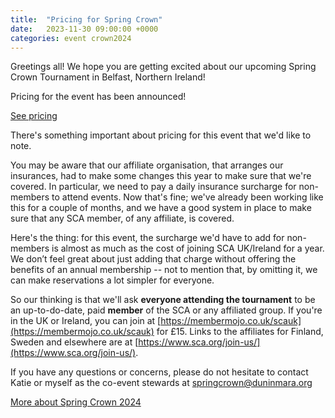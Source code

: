 ```yaml
---
title:  "Pricing for Spring Crown"
date:   2023-11-30 09:00:00 +0000
categories: event crown2024
---
```


Greetings all! We hope you are getting excited about our upcoming Spring Crown Tournament in Belfast, Northern Ireland!

Pricing for the event has been announced!

<div class="text-center m-3">
<a href="/events/2024/crown/" class="btn btn-primary text-center shadow">See pricing</a>
</div>

There's something important about pricing for this event that we'd like to note.

You may be aware that our affiliate organisation, that arranges our insurances, had to make some changes this year to make sure that we're covered. In particular, we need to pay a daily insurance surcharge for non-members to attend events. Now that's fine; we've already been working like this for a couple of months, and we have a good system in place to make sure that any SCA member, of any affiliate, is covered.

Here's the thing: for this event, the surcharge we'd have to add for non-members is almost as much as the cost of joining SCA UK/Ireland for a year. We don’t feel great about just adding that charge without offering the benefits of an annual membership -- not to mention that, by omitting it, we can make reservations a lot simpler for everyone.

So our thinking is that we'll ask **everyone attending the tournament** to be an up-to-do-date, paid **member** of the SCA or any affiliated group. If you're in the UK or Ireland, you can join at [https://membermojo.co.uk/scauk](https://membermojo.co.uk/scauk) for £15. Links to the affiliates for Finland, Sweden and elsewhere are at [https://www.sca.org/join-us/](https://www.sca.org/join-us/).

If you have any questions or concerns, please do not hesitate to contact Katie or myself as the co-event stewards at [springcrown@duninmara.org](mailto:springcrown@duninmara.org)

<div class="text-center m-4">
<a href="/events/2024/crown/" class="btn btn-primary text-center shadow">More about Spring Crown 2024</a>
</div>
